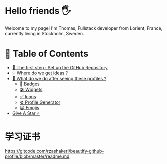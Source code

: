 # Hello friends 🖐️
Welcome to my page!
I'm Thomas, Fullstack developer from  Lorient, France, currently living in  Stockholm, Sweden.

# 📖 Table of Contents

- [📌 The first step : Set up the GitHub Repository](#-the-first-step--set-up-the-github-repository)
- [💡 Where do we get ideas ?](#-where-do-we-get-ideas-)
- [🚩 What do we do after seeing these profiles ?](#-what-do-we-do-after-seeing-these-profiles-)
  - [🧩 Badges ](#-badges-)
  - [🛠️ Widgets ](#%EF%B8%8F-widgets-)
  - [✅ Icons ](#-icons-)
  - [⚙️ Profile Generator ](#%EF%B8%8F-profile-generator-)
  - [😉 Emojis ](#-emojis)
- [Give A Star ⭐](#give-a-star-)

# 学习证书
https://gitcode.com/rzashakeri/beautify-github-profile/blob/master/readme.md
